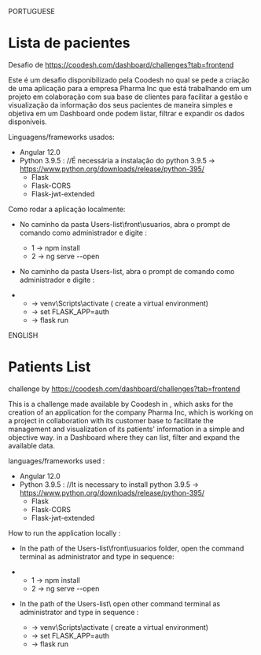 PORTUGUESE

# Lista de pacientes

Desafio de https://coodesh.com/dashboard/challenges?tab=frontend

Este é um desafio disponibilizado pela Coodesh no qual se pede a criação de uma aplicação para a empresa Pharma Inc que está trabalhando em um projeto em colaboração com sua base de clientes para facilitar a gestão e visualização da informação dos seus pacientes de maneira simples e objetiva em um Dashboard onde podem listar, filtrar e expandir os dados disponíveis.

Linguagens/frameworks usados:
 - Angular 12.0
 - Python 3.9.5 :  //É necessária a instalação do python 3.9.5 -> https://www.python.org/downloads/release/python-395/
     * Flask
     * Flask-CORS
     * Flask-jwt-extended
     
Como rodar a aplicação localmente:
  - No caminho da pasta Users-list\front\usuarios, abra o prompt de comando como administrador e digite :
     * 1 -> npm install 
     * 2 -> ng serve --open
  
  - No caminho da pasta Users-list, abra o prompt de comando como administrador e digite :
  - 
      * -> venv\Scripts\activate ( create a virtual environment)
      * -> set FLASK_APP=auth
      * -> flask run 






ENGLISH

# Patients List

challenge by https://coodesh.com/dashboard/challenges?tab=frontend

This is a challenge made available by Coodesh in , which asks for the creation of an application for the company Pharma Inc, which is working on a project in collaboration with its customer base to facilitate the management and visualization of its patients' information in a simple and objective way. in a Dashboard where they can list, filter and expand the available data.
 
 languages/frameworks used :
  - Angular 12.0
  - Python 3.9.5 : //It is necessary to install python 3.9.5 -> https://www.python.org/downloads/release/python-395/
     * Flask
     * Flask-CORS
     * Flask-jwt-extended
 


 How to run the application locally :
   - In the path of the Users-list\front\usuarios folder, open the command terminal as administrator and type in sequence:
   - 
     * 1 -> npm install 
     * 2 -> ng serve --open
    
   - In the path of the Users-list\ open other command terminal as administrator and type in sequence :
     
      * -> venv\Scripts\activate ( create a virtual environment)
      * -> set FLASK_APP=auth
      * -> flask run 
  
  
  

